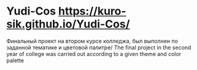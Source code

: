 # Yudi-Cos https://kuro-sik.github.io/Yudi-Cos/
Финальный проект на втором курсе колледжа, был выполнен по заданной тематике и цветовой палитре/
The final project in the second year of college was carried out according to a given theme and color palette
